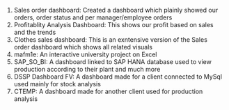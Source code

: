 1) Sales order dashboard: Created a dashboard which plainly showed our orders, order status and per manager/employee orders
2) Profitablity Analysis Dashboard: This shows our profit based on sales and the trends
3) Clothes sales dashboard: This is an exntensive version of the Sales order dashboard which shows all related visuals 
4) mafm1e: An interactive university project on Excel
5) SAP_SO_BI: A dashboard linked to SAP HANA database used to view production according to their plant and much more
6) DSSP Dashboard FV: A dashboard made for a client connected to MySql used mainly for stock analysis
7) CTEMP: A dashboard made for another client used for production analysis
